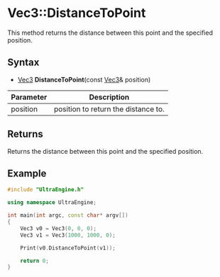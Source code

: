 # Vec3::DistanceToPoint

This method returns the distance between this point and the specified position.

## Syntax

- [Vec3](Vec3.md) **DistanceToPoint**(const [Vec3](Vec3.md)& position)

| Parameter | Description |
|-|-|
|position|position to return the distance to.|

## Returns

Returns the distance between this point and the specified position.

## Example

```c++
#include "UltraEngine.h"

using namespace UltraEngine;

int main(int argc, const char* argv[])
{
    Vec3 v0 = Vec3(0, 0, 0);
    Vec3 v1 = Vec3(1000, 1000, 0);

    Print(v0.DistanceToPoint(v1));

    return 0;
}
```
